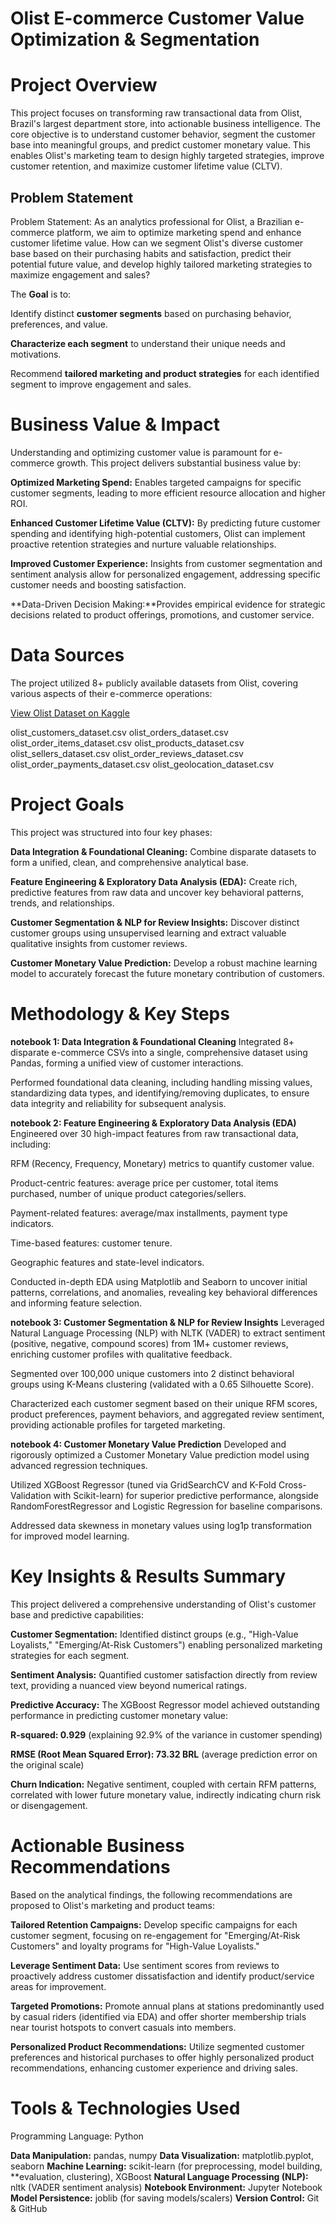  # Olist E-commerce Customer Value Optimization & Segmentation

# Project Overview
This project focuses on transforming raw transactional data from Olist, Brazil's largest department store, into actionable business intelligence. The core objective is to understand customer behavior, segment the customer base into meaningful groups, and predict customer monetary value. This enables Olist's marketing team to design highly targeted strategies, improve customer retention, and maximize customer lifetime value (CLTV).

##   Problem Statement
Problem Statement: As an analytics professional for Olist, a Brazilian e-commerce platform, we aim to optimize marketing spend and enhance customer lifetime value. How can we segment Olist's diverse customer base based on their purchasing habits and satisfaction, predict their potential future value, and develop highly tailored marketing strategies to maximize engagement and sales?

The **Goal** is to:

Identify distinct **customer segments** based on purchasing behavior, preferences, and value.

**Characterize each segment** to understand their unique needs and motivations.

Recommend **tailored marketing and product strategies** for each identified segment to improve engagement and sales.



# Business Value & Impact
Understanding and optimizing customer value is paramount for e-commerce growth. This project delivers substantial business value by:

**Optimized Marketing Spend:** Enables targeted campaigns for specific customer segments, leading to more efficient resource allocation and higher ROI.

**Enhanced Customer Lifetime Value (CLTV):** By predicting future customer spending and identifying high-potential customers, Olist can implement proactive retention strategies and nurture valuable relationships.

**Improved Customer Experience:** Insights from customer segmentation and sentiment analysis allow for personalized engagement, addressing specific customer needs and boosting satisfaction.

**Data-Driven Decision Making:**Provides empirical evidence for strategic decisions related to product offerings, promotions, and customer service.


# Data Sources
The project utilized 8+ publicly available datasets from Olist, covering various aspects of their e-commerce operations:

[View Olist Dataset on Kaggle](https://www.kaggle.com/datasets/olistbr/brazilian-ecommerce)

olist_customers_dataset.csv
olist_orders_dataset.csv
olist_order_items_dataset.csv
olist_products_dataset.csv
olist_sellers_dataset.csv
olist_order_reviews_dataset.csv
olist_order_payments_dataset.csv
olist_geolocation_dataset.csv

# Project Goals
This project was structured into four key phases:

**Data Integration & Foundational Cleaning:** Combine disparate datasets to form a unified, clean, and comprehensive analytical base.

**Feature Engineering & Exploratory Data Analysis (EDA):** Create rich, predictive features from raw data and uncover key behavioral patterns, trends, and relationships.

**Customer Segmentation & NLP for Review Insights:** Discover distinct customer groups using unsupervised learning and extract valuable qualitative insights from customer reviews.

**Customer Monetary Value Prediction:** Develop a robust machine learning model to accurately forecast the future monetary contribution of customers.


# Methodology & Key Steps
**notebook 1: Data Integration & Foundational Cleaning**
Integrated 8+ disparate e-commerce CSVs into a single, comprehensive dataset using Pandas, forming a unified view of customer interactions.

Performed foundational data cleaning, including handling missing values, standardizing data types, and identifying/removing duplicates, to ensure data integrity and reliability for subsequent analysis.

**notebook 2: Feature Engineering & Exploratory Data Analysis (EDA)**
Engineered over 30 high-impact features from raw transactional data, including:

RFM (Recency, Frequency, Monetary) metrics to quantify customer value.

Product-centric features: average price per customer, total items purchased, number of unique product categories/sellers.

Payment-related features: average/max installments, payment type indicators.

Time-based features: customer tenure.

Geographic features and state-level indicators.

Conducted in-depth EDA using Matplotlib and Seaborn to uncover initial patterns, correlations, and anomalies, revealing key behavioral differences and informing feature selection.

**notebook 3: Customer Segmentation & NLP for Review Insights**
Leveraged Natural Language Processing (NLP) with NLTK (VADER) to extract sentiment (positive, negative, compound scores) from 1M+ customer reviews, enriching customer profiles with qualitative feedback.

Segmented over 100,000 unique customers into 2 distinct behavioral groups using K-Means clustering (validated with a 0.65 Silhouette Score).

Characterized each customer segment based on their unique RFM scores, product preferences, payment behaviors, and aggregated review sentiment, providing actionable profiles for targeted marketing.

**notebook 4: Customer Monetary Value Prediction**
Developed and rigorously optimized a Customer Monetary Value prediction model using advanced regression techniques.

Utilized XGBoost Regressor (tuned via GridSearchCV and K-Fold Cross-Validation with Scikit-learn) for superior predictive performance, alongside RandomForestRegressor and Logistic Regression for baseline comparisons.

Addressed data skewness in monetary values using log1p transformation for improved model learning.

# Key Insights & Results Summary
This project delivered a comprehensive understanding of Olist's customer base and predictive capabilities:

**Customer Segmentation:** Identified distinct groups (e.g., "High-Value Loyalists," "Emerging/At-Risk Customers") enabling personalized marketing strategies for each segment.

**Sentiment Analysis:** Quantified customer satisfaction directly from review text, providing a nuanced view beyond numerical ratings.

**Predictive Accuracy:** The XGBoost Regressor model achieved outstanding performance in predicting customer monetary value:

**R-squared: 0.929** (explaining 92.9% of the variance in customer spending)

**RMSE (Root Mean Squared Error): 73.32 BRL** (average prediction error on the original scale)

**Churn Indication:** Negative sentiment, coupled with certain RFM patterns, correlated with lower future monetary value, indirectly indicating churn risk or disengagement.

# Actionable Business Recommendations
Based on the analytical findings, the following recommendations are proposed to Olist's marketing and product teams:

**Tailored Retention Campaigns:** Develop specific campaigns for each customer segment, focusing on re-engagement for "Emerging/At-Risk Customers" and loyalty programs for "High-Value Loyalists."

**Leverage Sentiment Data:** Use sentiment scores from reviews to proactively address customer dissatisfaction and identify product/service areas for improvement.

**Targeted Promotions:** Promote annual plans at stations predominantly used by casual riders (identified via EDA) and offer shorter membership trials near tourist hotspots to convert casuals into members.

**Personalized Product Recommendations:** Utilize segmented customer preferences and historical purchases to offer highly personalized product recommendations, enhancing customer experience and driving sales.

# Tools & Technologies Used
Programming Language: Python

**Data Manipulation:** pandas, numpy
**Data Visualization:** matplotlib.pyplot, seaborn
**Machine Learning:** scikit-learn (for preprocessing, model building, **evaluation, clustering), XGBoost
**Natural Language Processing (NLP):** nltk (VADER sentiment analysis)
**Notebook Environment:** Jupyter Notebook
**Model Persistence:** joblib (for saving models/scalers)
**Version Control:** Git & GitHub

